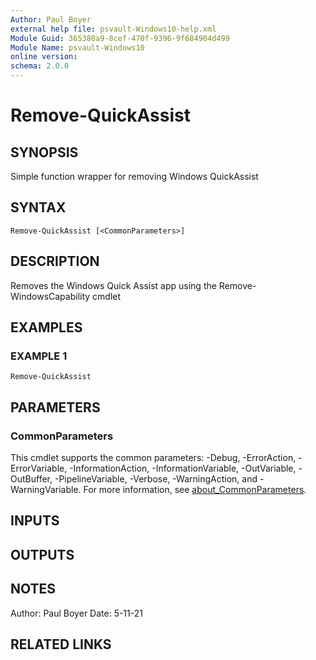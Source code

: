 ```yaml
---
Author: Paul Boyer
external help file: psvault-Windows10-help.xml
Module Guid: 365380a9-8cef-470f-9396-9f684904d499
Module Name: psvault-Windows10
online version:
schema: 2.0.0
---
```


# Remove-QuickAssist

## SYNOPSIS
Simple function wrapper for removing Windows QuickAssist

## SYNTAX

```
Remove-QuickAssist [<CommonParameters>]
```

## DESCRIPTION
Removes the Windows Quick Assist app using the Remove-WindowsCapability cmdlet

## EXAMPLES

### EXAMPLE 1
```
Remove-QuickAssist
```

## PARAMETERS

### CommonParameters
This cmdlet supports the common parameters: -Debug, -ErrorAction, -ErrorVariable, -InformationAction, -InformationVariable, -OutVariable, -OutBuffer, -PipelineVariable, -Verbose, -WarningAction, and -WarningVariable. For more information, see [about_CommonParameters](http://go.microsoft.com/fwlink/?LinkID=113216).

## INPUTS

## OUTPUTS

## NOTES
Author: Paul Boyer
Date: 5-11-21

## RELATED LINKS
